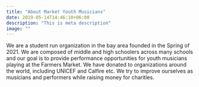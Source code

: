 ```yaml
---
title: "About Market Youth Musicians"
date: 2019-05-14T14:46:10+06:00
description: "This is meta description"
image: ""
---
```


We are a student run organization in the bay area founded in the Spring of 2021. We are composed of middle and high schoolers across many schools and our goal is to provide performance opportunities for youth musicians playing at the Farmers Market. We have donated to organizations around the world, including UNICEF and Calfire etc. We try to improve ourselves as musicians and performers while raising money for charities.
